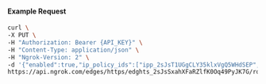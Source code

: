 <!-- Code generated for API Clients. DO NOT EDIT. -->

#### Example Request

```bash
curl \
-X PUT \
-H "Authorization: Bearer {API_KEY}" \
-H "Content-Type: application/json" \
-H "Ngrok-Version: 2" \
-d '{"enabled":true,"ip_policy_ids":["ipp_2sJsT1UGgCLY35klxVgQ5WHdSEP","ipp_2sJsT3JlINdmTBn6LBVioHpqzwR"]}' \
https://api.ngrok.com/edges/https/edghts_2sJsSxahXFaRZlfK0Oq49PyJK7G/routes/edghtsrt_2sJsSwa4vFTyVMgBZjq9cEVND0G/ip_restriction
```
